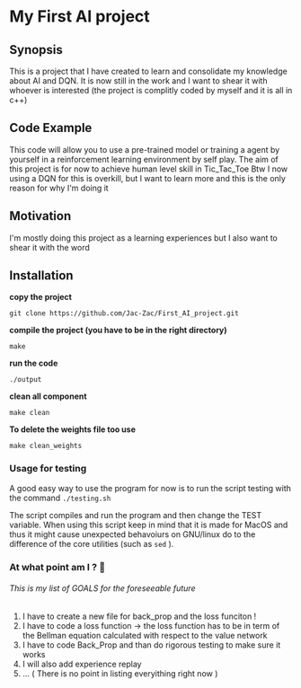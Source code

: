 # My First AI project

## Synopsis

This is a project that I have created to learn and consolidate my knowledge about AI and DQN. It is now still in the work and I want to shear it with whoever is interested (the project is complitly coded by myself and it is all in c++)

## Code Example
This code will allow you to use a pre-trained model or training a agent by yourself in a reinforcement learning environment by self play. The aim of this project is for now to achieve human level skill in Tic_Tac_Toe
Btw I now using a DQN for this is overkill, but I want to learn more and this is the only reason for why I'm doing it 

## Motivation
I'm mostly doing this project as a learning experiences but I also want to shear it with the word

## Installation

**copy the project**
```
git clone https://github.com/Jac-Zac/First_AI_project.git
```
**compile the project (you have to be in the right directory)**
```
make
```
**run the code**
```
./output
```
**clean all component**
```
make clean
```

**To delete the weights file too use**
```
make clean_weights
```

### Usage for testing 
A good easy way to use the program for now is to run the script testing with the command ``` ./testing.sh ```  

The script compiles and run the program and then change the TEST variable. When using this script keep in mind that it is made for MacOS and thus it might cause unexpected behavoiurs on GNU/linux do to the difference of the core utilities (such as ``` sed ``` ).   

### At what point am I ? 🔖

###### This is my list of GOALS for the foreseeable future

1. I have to create a new file for back_prop and the loss funciton !
2. I have to code a loss function -> the loss function has to be in term of the Bellman equation calculated with respect to the value network 
3. I have to code Back_Prop and than do rigorous testing to make sure it works
4. I will also add experience replay
5. ... ( There is no point in listing everyithing right now )


